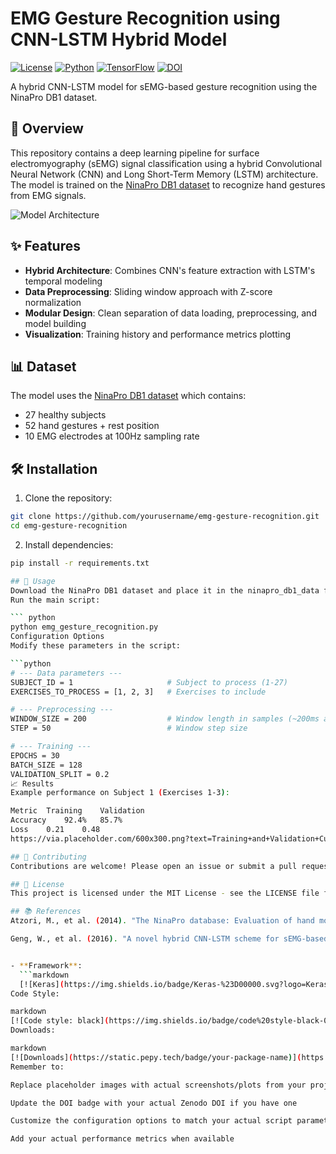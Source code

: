 # EMG Gesture Recognition using CNN-LSTM Hybrid Model

[![License](https://img.shields.io/badge/License-MIT-blue.svg)](https://opensource.org/licenses/MIT)
[![Python](https://img.shields.io/badge/Python-3.7%2B-blue)](https://www.python.org/)
[![TensorFlow](https://img.shields.io/badge/TensorFlow-2.x-orange)](https://www.tensorflow.org/)
[![DOI](https://zenodo.org/badge/DOI/10.5281/zenodo.XXXXXXX.svg)](https://doi.org/10.5281/zenodo.XXXXXXX)

A hybrid CNN-LSTM model for sEMG-based gesture recognition using the NinaPro DB1 dataset.

## 📌 Overview

This repository contains a deep learning pipeline for surface electromyography (sEMG) signal classification using a hybrid Convolutional Neural Network (CNN) and Long Short-Term Memory (LSTM) architecture. The model is trained on the [NinaPro DB1 dataset](http://ninapro.hevs.ch/) to recognize hand gestures from EMG signals.

![Model Architecture](https://via.placeholder.com/800x400.png?text=CNN-LSTM+Architecture+Diagram)

## ✨ Features

- **Hybrid Architecture**: Combines CNN's feature extraction with LSTM's temporal modeling
- **Data Preprocessing**: Sliding window approach with Z-score normalization
- **Modular Design**: Clean separation of data loading, preprocessing, and model building
- **Visualization**: Training history and performance metrics plotting

## 📊 Dataset

The model uses the [NinaPro DB1 dataset](http://ninapro.hevs.ch/) which contains:
- 27 healthy subjects
- 52 hand gestures + rest position
- 10 EMG electrodes at 100Hz sampling rate

## 🛠️ Installation

1. Clone the repository:
```bash
git clone https://github.com/yourusername/emg-gesture-recognition.git
cd emg-gesture-recognition
```

2. Install dependencies:
```bash
pip install -r requirements.txt

## 🚀 Usage
Download the NinaPro DB1 dataset and place it in the ninapro_db1_data folder
Run the main script:

``` python
python emg_gesture_recognition.py
Configuration Options
Modify these parameters in the script:

```python
# --- Data parameters ---
SUBJECT_ID = 1                     # Subject to process (1-27)
EXERCISES_TO_PROCESS = [1, 2, 3]   # Exercises to include

# --- Preprocessing ---
WINDOW_SIZE = 200                  # Window length in samples (~200ms at 100Hz)
STEP = 50                          # Window step size

# --- Training ---
EPOCHS = 30
BATCH_SIZE = 128
VALIDATION_SPLIT = 0.2
📈 Results
Example performance on Subject 1 (Exercises 1-3):

Metric	Training	Validation
Accuracy	92.4%	85.7%
Loss	0.21	0.48
https://via.placeholder.com/600x300.png?text=Training+and+Validation+Curves

## 🤝 Contributing
Contributions are welcome! Please open an issue or submit a pull request.

## 📜 License
This project is licensed under the MIT License - see the LICENSE file for details.

## 📚 References
Atzori, M., et al. (2014). "The NinaPro database: Evaluation of hand movement recognition methods with machine learning techniques."

Geng, W., et al. (2016). "A novel hybrid CNN-LSTM scheme for sEMG-based gesture recognition."


- **Framework**: 
  ```markdown
  [![Keras](https://img.shields.io/badge/Keras-%23D00000.svg?logo=Keras&logoColor=white)](https://keras.io)
Code Style:

markdown
[![Code style: black](https://img.shields.io/badge/code%20style-black-000000.svg)](https://github.com/psf/black)
Downloads:

markdown
[![Downloads](https://static.pepy.tech/badge/your-package-name)](https://pepy.tech/project/your-package-name)
Remember to:

Replace placeholder images with actual screenshots/plots from your project

Update the DOI badge with your actual Zenodo DOI if you have one

Customize the configuration options to match your actual script parameters

Add your actual performance metrics when available
